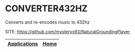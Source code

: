 # CONVERTER432HZ
 
 Converts and re-encodes music to 432hz
 
 SITE: https://github.com/mysteryx93/NaturalGroundingPlayer

 | [Applications](https://portable-linux-apps.github.io/apps.html) | [Home](https://portable-linux-apps.github.io)
 | --- | --- |
